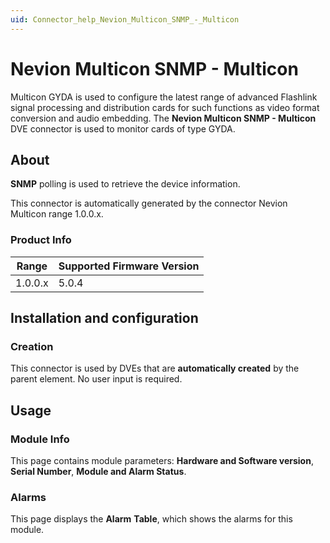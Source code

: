 ```yaml
---
uid: Connector_help_Nevion_Multicon_SNMP_-_Multicon
---
```


# Nevion Multicon SNMP - Multicon

Multicon GYDA is used to configure the latest range of advanced Flashlink signal processing and distribution cards for such functions as video format conversion and audio embedding.
The **Nevion Multicon SNMP - Multicon** DVE connector is used to monitor cards of type GYDA.

## About

**SNMP** polling is used to retrieve the device information.

This connector is automatically generated by the connector Nevion Multicon range 1.0.0.x.

### Product Info

| Range | Supported Firmware Version |
|------------------|-----------------------------|
| 1.0.0.x          | 5.0.4                       |

## Installation and configuration

### Creation

This connector is used by DVEs that are **automatically created** by the parent element. No user input is required.

## Usage

### Module Info

This page contains module parameters: **Hardware and Software version**, **Serial Number**, **Module and Alarm Status**.

### Alarms

This page displays the **Alarm** **Table**, which shows the alarms for this module.
